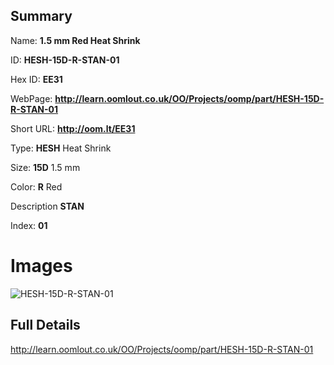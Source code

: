 

## Summary
 
Name: __1.5 mm Red Heat Shrink__

ID: __HESH-15D-R-STAN-01__

Hex ID: __EE31__

WebPage: __http://learn.oomlout.co.uk/OO/Projects/oomp/part/HESH-15D-R-STAN-01__

Short URL: __http://oom.lt/EE31__


Type: __HESH__ Heat Shrink 

Size: __15D__ 1.5 mm 

Color: __R__ Red 

Description __STAN__  

Index: __01__


# Images
![HESH-15D-R-STAN-01](http://oomlout.com/oomp-gen/parts/HESH-15D-R-STAN-01/HESH-15D-R-STAN-01_420.jpg)



## Full Details

 http://learn.oomlout.co.uk/OO/Projects/oomp/part/HESH-15D-R-STAN-01














